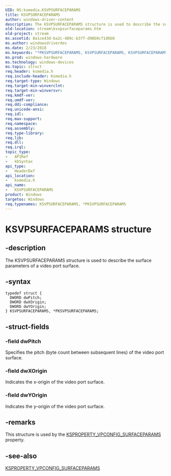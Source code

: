 ```yaml
---
UID: NS:ksmedia.KSVPSURFACEPARAMS
title: KSVPSURFACEPARAMS
author: windows-driver-content
description: The KSVPSURFACEPARAMS structure is used to describe the surface parameters of a video port surface.
old-location: stream\ksvpsurfaceparams.htm
old-project: stream
ms.assetid: 8a1ce43d-ba2c-489c-b37f-d98b9cf1d6b0
ms.author: windowsdriverdev
ms.date: 2/23/2018
ms.keywords: "*PKSVPSURFACEPARAMS, KSVPSURFACEPARAMS, KSVPSURFACEPARAMS structure [Streaming Media Devices], PKSVPSURFACEPARAMS, PKSVPSURFACEPARAMS structure pointer [Streaming Media Devices], dvdref_676b0467-3a23-4aac-8f72-7fd53ef399dd.xml, ksmedia/KSVPSURFACEPARAMS, ksmedia/PKSVPSURFACEPARAMS, stream.ksvpsurfaceparams"
ms.prod: windows-hardware
ms.technology: windows-devices
ms.topic: struct
req.header: ksmedia.h
req.include-header: Ksmedia.h
req.target-type: Windows
req.target-min-winverclnt: 
req.target-min-winversvr: 
req.kmdf-ver: 
req.umdf-ver: 
req.ddi-compliance: 
req.unicode-ansi: 
req.idl: 
req.max-support: 
req.namespace: 
req.assembly: 
req.type-library: 
req.lib: 
req.dll: 
req.irql: 
topic_type:
-	APIRef
-	kbSyntax
api_type:
-	HeaderDef
api_location:
-	ksmedia.h
api_name:
-	KSVPSURFACEPARAMS
product: Windows
targetos: Windows
req.typenames: KSVPSURFACEPARAMS, *PKSVPSURFACEPARAMS
---
```


# KSVPSURFACEPARAMS structure


## -description


The KSVPSURFACEPARAMS structure is used to describe the surface parameters of a video port surface.


## -syntax


````
typedef struct {
  DWORD dwPitch;
  DWORD dwXOrigin;
  DWORD dwYOrigin;
} KSVPSURFACEPARAMS, *PKSVPSURFACEPARAMS;
````


## -struct-fields




### -field dwPitch

Specifies the pitch (byte count between subsequent lines) of the video port surface.


### -field dwXOrigin

Indicates the x-origin of the video port surface.


### -field dwYOrigin

Indicates the y-origin of the video port surface.


## -remarks



This structure is used by the <a href="https://msdn.microsoft.com/library/windows/hardware/ff566509">KSPROPERTY_VPCONFIG_SURFACEPARAMS</a> property.




## -see-also

<a href="https://msdn.microsoft.com/library/windows/hardware/ff566509">KSPROPERTY_VPCONFIG_SURFACEPARAMS</a>



 

 


